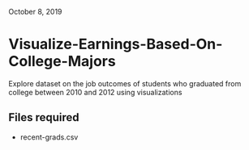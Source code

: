 October 8, 2019

# Visualize-Earnings-Based-On-College-Majors
 Explore dataset on the job outcomes of students who graduated from college between 2010 and 2012 using visualizations

## Files required
* recent-grads.csv

